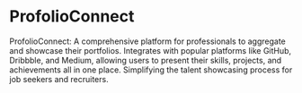 # ProfolioConnect
ProfolioConnect: A comprehensive platform for professionals to aggregate and showcase their portfolios. Integrates with popular platforms like GitHub, Dribbble, and Medium, allowing users to present their skills, projects, and achievements all in one place. Simplifying the talent showcasing process for job seekers and recruiters.    
